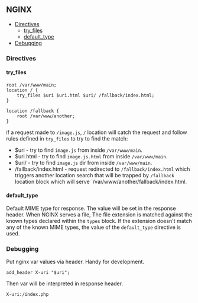 ## NGINX

* [Directives](#directives)
  * [try_files](#try_files)
  * [default_type](#default_type)
* [Debugging](#debugging)


### Directives

#### try_files

```config
root /var/www/main;
location / {
    try_files $uri $uri.html $uri/ /fallback/index.html;
}

location /fallback {
    root /var/www/another;
}
```
if a request made to `/image.js`, `/` location will catch the request and follow rules defined in `try_files` to try to find the match:

* $uri - try to find `image.js` from inside `/var/www/main`.
* $uri.html - try to find `image.js.html` from inside `/var/www/main`.
* $uri/ - try to find `image.js` dir from inside `/var/www/main`.
* /fallback/index.html - request redirected to `/fallback/index.html` which triggers another location search that will be trapped by `/fallback` location block which will serve `/var/www/another/fallback/index.html.

#### default_type
Default MIME type for response. The value will be set in the response header. When NGINX serves a file, The file extension is matched against the known types declared within the `types` block. If the extension doesn't match any of the known MIME types, the value of the `default_type` directive is used.

### Debugging

Put nginx var values via header. Handy for development.

`add_header X-uri "$uri";`

Then var will be interpreted in response header.

`X-uri:/index.php`
